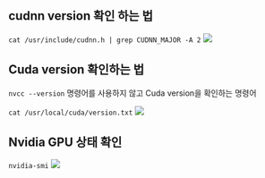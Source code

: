 ## cudnn version 확인 하는 법
```cat /usr/include/cudnn.h | grep CUDNN_MAJOR -A 2```
<img src="/assets/images/cudnn_version.png" >

## Cuda version 확인하는 법
```nvcc --version``` 명령어를 사용하지 않고 Cuda version을 확인하는 명령어

```cat /usr/local/cuda/version.txt```
<img src="/assets/images/cuda_version.png" >

## Nvidia GPU 상태 확인
```nvidia-smi```
<img src="/assets/images/nvidia_gpu_version.png" >